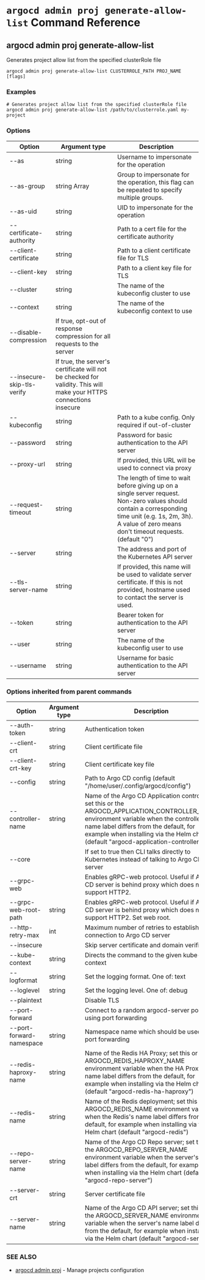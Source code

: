 # `argocd admin proj generate-allow-list` Command Reference

## argocd admin proj generate-allow-list

Generates project allow list from the specified clusterRole file

```
argocd admin proj generate-allow-list CLUSTERROLE_PATH PROJ_NAME [flags]
```

### Examples

```
# Generates project allow list from the specified clusterRole file
argocd admin proj generate-allow-list /path/to/clusterrole.yaml my-project
```

### Options

| Option | Argument type | Description |
| ---------------- | ------ | ---- |
| --as | string | Username to impersonate for the operation |
| --as-group | string Array| Group to impersonate for the operation, this flag can be repeated to specify multiple groups. |
| --as-uid | string | UID to impersonate for the operation |
| --certificate-authority | string | Path to a cert file for the certificate authority |
| --client-certificate | string | Path to a client certificate file for TLS |
| --client-key | string | Path to a client key file for TLS |
| --cluster | string | The name of the kubeconfig cluster to use |
| --context | string | The name of the kubeconfig context to use |
| --disable-compression| If true, opt-out of response compression for all requests to the server |
| --insecure-skip-tls-verify| If true, the server's certificate will not be checked for validity. This will make your HTTPS connections insecure |
| --kubeconfig | string | Path to a kube config. Only required if out-of-cluster |
| --password | string | Password for basic authentication to the API server |
| --proxy-url | string | If provided, this URL will be used to connect via proxy |
| --request-timeout | string | The length of time to wait before giving up on a single server request. Non-zero values should contain a corresponding time unit (e.g. 1s, 2m, 3h). A value of zero means don't timeout requests. (default "0") |
| --server | string | The address and port of the Kubernetes API server |
| --tls-server-name | string | If provided, this name will be used to validate server certificate. If this is not provided, hostname used to contact the server is used. |
| --token | string | Bearer token for authentication to the API server |
| --user | string | The name of the kubeconfig user to use |
| --username | string | Username for basic authentication to the API server |


### Options inherited from parent commands

| Option | Argument type | Description |
| ---------------- | ------ | ---- |
| --auth-token | string | Authentication token |
| --client-crt | string | Client certificate file |
| --client-crt-key | string | Client certificate key file |
| --config | string | Path to Argo CD config (default "/home/user/.config/argocd/config") |
| --controller-name | string | Name of the Argo CD Application controller; set this or the ARGOCD_APPLICATION_CONTROLLER_NAME environment variable when the controller's name label differs from the default, for example when installing via the Helm chart (default "argocd-application-controller") |
| --core | |If set to true then CLI talks directly to Kubernetes instead of talking to Argo CD API server |
| --grpc-web | |Enables gRPC-web protocol. Useful if Argo CD server is behind proxy which does not support HTTP2. |
| --grpc-web-root-path | string | Enables gRPC-web protocol. Useful if Argo CD server is behind proxy which does not support HTTP2. Set web root. |
| --http-retry-max | int | Maximum number of retries to establish http connection to Argo CD server |
| --insecure | |Skip server certificate and domain verification |
| --kube-context | string | Directs the command to the given kube-context |
| --logformat | string | Set the logging format. One of: text|json (default "text") |
| --loglevel | string | Set the logging level. One of: debug|info|warn|error (default "info") |
| --plaintext | |Disable TLS |
| --port-forward | |Connect to a random argocd-server port using port forwarding |
| --port-forward-namespace | string | Namespace name which should be used for port forwarding |
| --redis-haproxy-name | string | Name of the Redis HA Proxy; set this or the ARGOCD_REDIS_HAPROXY_NAME environment variable when the HA Proxy's name label differs from the default, for example when installing via the Helm chart (default "argocd-redis-ha-haproxy") |
| --redis-name | string | Name of the Redis deployment; set this or the ARGOCD_REDIS_NAME environment variable when the Redis's name label differs from the default, for example when installing via the Helm chart (default "argocd-redis") |
| --repo-server-name | string | Name of the Argo CD Repo server; set this or the ARGOCD_REPO_SERVER_NAME environment variable when the server's name label differs from the default, for example when installing via the Helm chart (default "argocd-repo-server") |
| --server-crt | string | Server certificate file |
| --server-name | string | Name of the Argo CD API server; set this or the ARGOCD_SERVER_NAME environment variable when the server's name label differs from the default, for example when installing via the Helm chart (default "argocd-server") |

### SEE ALSO

* [argocd admin proj](argocd_admin_proj.md)	 - Manage projects configuration


